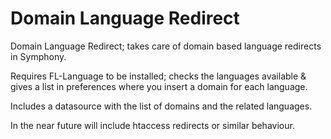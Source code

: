Domain Language Redirect
========================

Domain Language Redirect; takes care of domain based language redirects in Symphony.

Requires FL-Language to be installed; checks the languages available & gives a list in preferences where you insert a domain for each language.

Includes a datasource with the list of domains and the related languages.

In the near future will include htaccess redirects or similar behaviour.